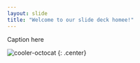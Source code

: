 ```yaml
---
layout: slide
title: "Welcome to our slide deck homee!"
---
```


Caption here

![cooler-octocat](https://octodex.github.com/images/twenty-percent-cooler-octocat.png)
{: .center}

